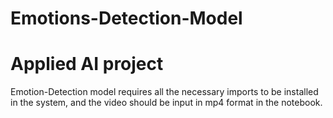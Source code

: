 # Emotions-Detection-Model
# Applied AI project

Emotion-Detection model requires all the necessary imports to be installed in the system, and the video should be input in mp4 format in the notebook.
